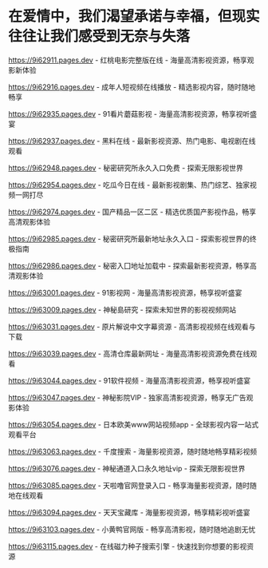 # 在爱情中，我们渴望承诺与幸福，但现实往往让我们感受到无奈与失落

https://9i62911.pages.dev - 红桃电影完整版在线 - 海量高清影视资源，畅享观影新体验

https://9i62916.pages.dev - 成年人短视频在线播放 - 精选影视内容，随时随地畅享

https://9i62935.pages.dev - 91看片蘑菇影视 - 海量高清影视资源，畅享视听盛宴

https://9i62937.pages.dev - 黑料在线 - 最新影视资源、热门电影、电视剧在线观看

https://9i62948.pages.dev - 秘密研究所永久入口免费 - 探索无限影视世界

https://9i62954.pages.dev - 吃瓜今日在线 - 最新影视剧集、热门综艺、独家视频一网打尽

https://9i62974.pages.dev - 国产精品一区二区 - 精选优质国产影视作品，畅享高清观影体验

https://9i62985.pages.dev - 秘密研究所最新地址永久入口 - 探索影视世界的终极指南

https://9i62986.pages.dev - 秘密入囗地址加载中 - 探索最新影视资源，畅享高清观影体验

https://9i63001.pages.dev - 91影视网 - 海量高清影视资源，畅享视听盛宴

https://9i63009.pages.dev - 神秘島研究 - 探索未知世界的影视视频网站

https://9i63031.pages.dev - 原片解说中文字幕资源 - 高清影视视频在线观看与下载

https://9i63039.pages.dev - 高清仓库最新网址 - 海量高清影视资源免费在线观看

https://9i63044.pages.dev - 91软件视频 - 海量高清影视资源，畅享视听盛宴

https://9i63047.pages.dev - 神秘影院VIP - 独家高清影视资源，畅享无广告观影体验

https://9i63054.pages.dev - 日本欧美www网站视频app - 全球影视内容一站式观看平台

https://9i63063.pages.dev - 千度搜索 - 海量影视资源，随时随地畅享精彩视频

https://9i63076.pages.dev - 神秘通道入口永久地址vip - 探索无限影视世界

https://9i63085.pages.dev - 天啦噜官网登录入口 - 畅享海量影视资源，随时随地在线观看

https://9i63094.pages.dev - 天天宝藏库 - 海量影视资源，畅享精彩视听盛宴

https://9i63103.pages.dev - 小黄鸭官网版 - 畅享高清影视，随时随地追剧无忧

https://9i63115.pages.dev - 在线磁力种子搜索引擎 - 快速找到你想要的影视资源

